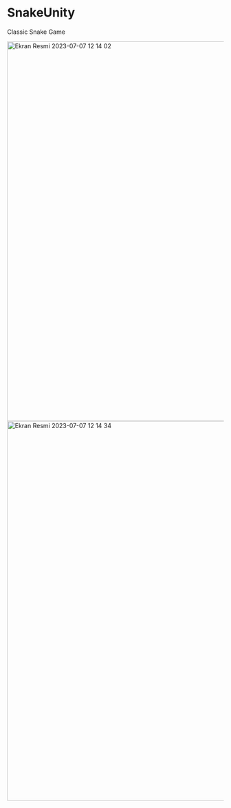 # SnakeUnity
Classic Snake Game

<img width="881" alt="Ekran Resmi 2023-07-07 12 14 02" src="https://github.com/duyguyesiloglu/SnakeUnity/assets/110973866/15d7bee3-2be8-4886-8849-51df0058fb4f">

<img width="881" alt="Ekran Resmi 2023-07-07 12 14 34" src="https://github.com/duyguyesiloglu/SnakeUnity/assets/110973866/207493fc-128a-4197-b2c2-57d2bc9274a1">
